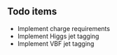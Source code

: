 ## Todo items

   - Implement charge requirements
   - Implement Higgs jet tagging
   - Implement VBF jet tagging

